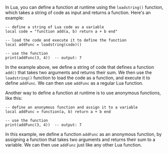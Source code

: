 In Lua, you can define a function at runtime using the `loadstring()` function, which takes a string of code as input and returns a function. Here's an example:

```
-- define a string of Lua code as a variable
local code = "function add(a, b) return a + b end"

-- load the code and execute it to define the function
local addFunc = loadstring(code)()

-- use the function
print(addFunc(3, 4))  -- output: 7
```

In the example above, we define a string of code that defines a function `add()` that takes two arguments and returns their sum. We then use the `loadstring()` function to load the code as a function, and execute it to define `addFunc`. We can then use `addFunc` as a regular Lua function.

Another way to define a function at runtime is to use anonymous functions, like this:

```
-- define an anonymous function and assign it to a variable
local addFunc = function(a, b) return a + b end

-- use the function
print(addFunc(3, 4))  -- output: 7
```

In this example, we define a function `addFunc` as an anonymous function, by assigning a function that takes two arguments and returns their sum to a variable. We can then use `addFunc` just like any other Lua function.